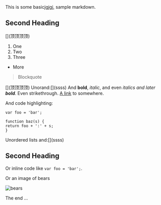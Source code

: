 <!--comment_id='2f18cc97-4862-4b51-b027-e631155e4efb'-->This is some basicjgjgj, sample markdown.<!---->

## Second Heading

\[\](顶顶顶顶)

1. One
2. Two
3. Three

- More

> Blockquote

\[\](顶顶顶顶) Unor<!--comment_id='f1c3bc34-40e2-4cac-a371-85f83ec43936">dered lists,  </span></span><span class="inline-comment-marker" data-ref="f1c3bc34-40e2-4cac-a371-85f83ec43936'-->and<!---->:\[\](ssss)
And **bold**, _italic_, and even _italics and later **bold**_. Even strikethrough. [A link](https://markdowntohtml.com) to somewhere.

And code highlighting:

```
var foo = 'bar';

function baz(s) {
return foo + ':' + s;
}
```

Unordered lists
and:\[\](ssss)

## <!--comment_id='83f67be3-8a42-4ff0-8484-01d51ad48b47'-->Second Heading<!---->

Or inline code like `var foo = 'bar';`.

Or an image of bears

![bears](http://placebear.com/200/200)

The end …